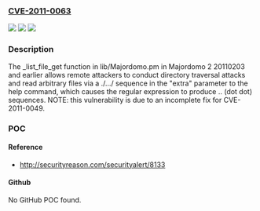 ### [CVE-2011-0063](https://cve.mitre.org/cgi-bin/cvename.cgi?name=CVE-2011-0063)
![](https://img.shields.io/static/v1?label=Product&message=n%2Fa&color=blue)
![](https://img.shields.io/static/v1?label=Version&message=n%2Fa&color=blue)
![](https://img.shields.io/static/v1?label=Vulnerability&message=n%2Fa&color=brighgreen)

### Description

The _list_file_get function in lib/Majordomo.pm in Majordomo 2 20110203 and earlier allows remote attackers to conduct directory traversal attacks and read arbitrary files via a ./.../ sequence in the "extra" parameter to the help command, which causes the regular expression to produce .. (dot dot) sequences.  NOTE: this vulnerability is due to an incomplete fix for CVE-2011-0049.

### POC

#### Reference
- http://securityreason.com/securityalert/8133

#### Github
No GitHub POC found.

